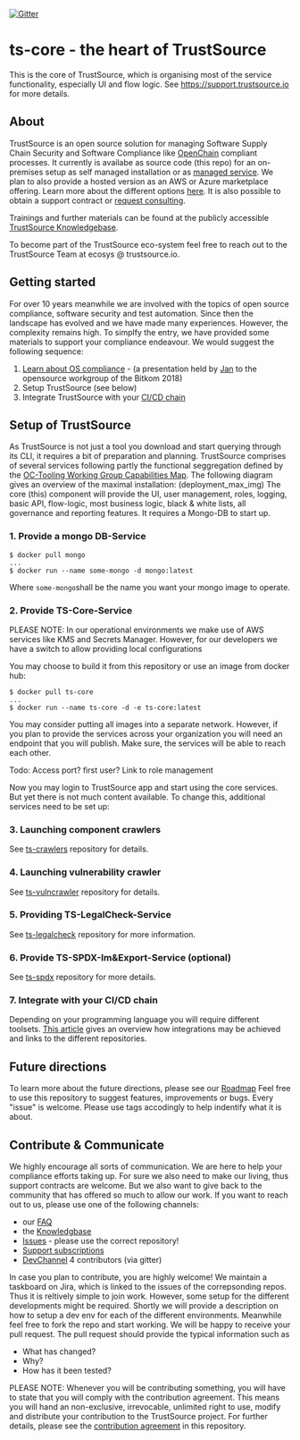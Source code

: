 [![Gitter](https://badges.gitter.im/TrustSource/community.svg)](https://gitter.im/TrustSource/community?utm_source=badge&utm_medium=badge&utm_campaign=pr-badge)

# ts-core - the heart of TrustSource
This is the core of TrustSource, which is organising most of the service functionality, especially UI and flow logic. See https://support.trustsource.io for more details.  

## About
TrustSource is an open source solution for managing Software Supply Chain Security and Software Compliance like [OpenChain](https://www.openchianproject.org) compliant processes. It currently is availabe as source code (this repo) for an on-premises setup as self managed installation or as [managed service](https://app.trustsource.io). We plan to also provide a hosted version as an AWS or Azure marketplace offering. Learn more about the different options [here](https://www.trustsource.io/editions). It is also possible to obtain a support contract or [request consulting](https://www.eacg.de/contact).

Trainings and further materials can be found at the publicly accessible [TrustSource Knowledgebase](https://support.trustsource.io). 

To become part of the TrustSource eco-system feel free to reach out to the TrustSource Team at ecosys @ trustsource.io.

## Getting started
For over 10 years meanwhile we are involved with the topics of open source compliance, software security and test automation. Since then the landscape has evolved and we have made many experiences. However, the complexity remains high. To simplfy the entry, we have provided some materials to support your compliance endeavour. We would suggest the following sequence:
  1. [Learn about OS compliance](https://www.slideshare.net/JanThielscher/open-source-governance-erfahrungen) - (a presentation held by [Jan](https://www.linkedin.com/in/jthielscher/) to the opensource workgroup of the Bitkom 2018)
  2. Setup TrustSource (see below)
  3. Integrate TrustSource with your [CI/CD chain](https://trustsource.github.io/ts-scan) 


## Setup of TrustSource
As TrustSource is not just a tool you download and start querying through its CLI, it requires a bit of preparation and planning. TrustSource comprises of several services following partly the functional seggregation defined by the [OC-Tooling Working Group Capabilities Map](https://github.com/Open-Source-Compliance/Sharing-creates-value/tree/master/Tooling-Landscape). 
The following diagram gives an overview of the maximal installation:
(deployment_max_img)
The core (this) component will provide the UI, user management, roles, logging, basic API, flow-logic, most business logic, black & white lists, all governance and reporting features. It requires a Mongo-DB to start up.

### 1. Provide a mongo DB-Service 
```
$ docker pull mongo
...
$ docker run --name some-mongo -d mongo:latest
```
Where ```some-mongo```shall be the name you want your mongo image to operate. 

### 2. Provide TS-Core-Service
PLEASE NOTE: In our operational environments we make use of AWS services like KMS and Secrets Manager. However, for our developers we have a switch to allow providing local configurations

You may choose to build it from this repository or use an image from docker hub:
```
$ docker pull ts-core
...
$ docker run --name ts-core -d -e ts-core:latest
```
You may consider putting all images into a separate network. However, if you plan to provide the services across your organization you will need an endpoint that you will publish. Make sure, the services will be able to reach each other.

Todo:
  Access port?
  first user? Link to role management

Now you may login to TrustSource app and start using the core services. But yet there is not much content available. To change this, additional services need to be set up:

### 3. Launching component crawlers
See [ts-crawlers](https://github.com/trustsource/ts-crawlers) repository for details.

### 4. Launching vulnerability crawler
See [ts-vulncrawler](https://github.com/trustsource/ts-vulncrawler) repository for details.

### 5. Providing TS-LegalCheck-Service
See [ts-legalcheck](https://github.com/trustsource/ts-legalcheck) repository for more information.

### 6. Provide TS-SPDX-Im&Export-Service (optional)
See [ts-spdx](https://github.com/trustsource/ts-spdx) repository for more details.

### 7. Integrate with your CI/CD chain
Depending on your programming language you will require different toolsets. [This article](https://support.trustsource.io/hc/en-us/articles/115003456825-Which-integrations-are-available-for-TrustSource-) gives an overview how integrations may be achieved and links to the different repositories.  

## Future directions
To learn more about the future directions, please see our [Roadmap](https://support.trustsource.io/hc/en-us/articles/360011448239-Roadmap)
Feel free to use this repository to suggest features, improvements or bugs. Every "issue" is welcome. Please use tags accodingly to help indentify what it is about.

## Contribute & Communicate
We highly encourage all sorts of communication. We are here to help your compliance efforts taking up. For sure we also need to make our living, thus support contracts are welcome. But we also want to give back to the community that has offered so much to allow our work. If you want to reach out to us, please use one of the following channels:
- our [FAQ](https://support.trustsource.io/hc/en-us/sections/115000775369-TrustSource-FAQ)
- the [Knowledgbase](https://support.trustsource.io)
- [Issues](https://github.com/trustsource/ts-core/issues) - please use the correct repository!   
- [Support subscriptions](https://www.trustsource.io/support)
- [DevChannel](https://gitter.im/TrustSource/community) 4 contributors (via gitter) 
    
In case you plan to contribute, you are highly welcome! We maintain a taskboard on Jira, which is linked to the issues of the correpsonding repos. Thus it is reltively simple to join work. However, some setup for the different developments might be required. Shortly we will provide a description on how to setup a dev env for each of the different environments. Meanwhile feel free to fork the repo and start working. We will be happy to receive your pull request. The pull request should provide the typical information such as 
* What has changed?
* Why?
* How has it been tested?
    
PLEASE NOTE: Whenever you will be contributing something, you will have to state that you will comply with the contribution agreement. This means you will hand an non-exclusive, irrevocable, unlimited right to use, modify and distribute your contribution to the TrustSource project. For further details, please see the [contribution agreement](https://github.com/trustsource/CONTRIBUTION) in this repository.

